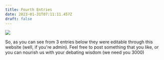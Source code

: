 ```yaml
---
title: Fourth Entries
date: 2023-01-31T07:11:11.457Z
draft: false
---
```

![](https://i.pinimg.com/564x/b4/55/2b/b4552b29a0eaabb4c5305e5fd8147fec.jpg)

S﻿o, as you can see from 3 entries below they were editable through this website (well, if you're admin). Feel free to post something that you like, or you can nourish us with your debating wisdom (we need you 3000)